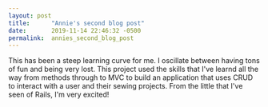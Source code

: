 ```yaml
---
layout: post
title:      "Annie's second blog post"
date:       2019-11-14 22:46:32 -0500
permalink:  annies_second_blog_post
---
```



This has been a steep learning curve for me. I oscillate between having tons of fun and being very lost.
This project used the skills that I've learnd all the way from methods through to MVC to build an application that uses CRUD to interact with a user and their sewing projects.
From the little that I've seen of Rails, I'm very excited!

